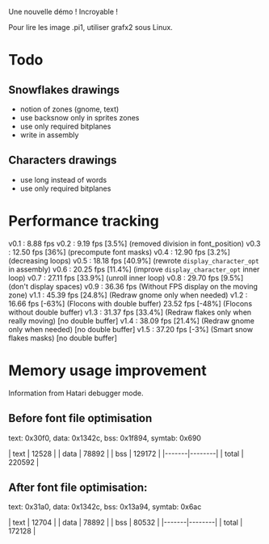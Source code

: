 Une nouvelle démo ! Incroyable !

Pour lire les image .pi1, utiliser grafx2 sous Linux.

# Todo

## Snowflakes drawings

- notion of zones (gnome, text)
- use backsnow only in sprites zones
- use only required bitplanes
- write in assembly

## Characters drawings

- use long instead of words
- use only required bitplanes

# Performance tracking

v0.1 :  8.88 fps
v0.2 :  9.19 fps [3.5%]  (removed division in font_position)
v0.3 : 12.50 fps [36%]   (precompute font masks)
v0.4 : 12.90 fps [3.2%]  (decreasing loops)
v0.5 : 18.18 fps [40.9%] (rewrote `display_character_opt` in assembly)
v0.6 : 20.25 fps [11.4%] (improve `display_character_opt` inner loop)
v0.7 : 27.11 fps [33.9%] (unroll inner loop)
v0.8 : 29.70 fps [9.5%]  (don't display spaces)
v0.9 : 36.36 fps         (Without FPS display on the moving zone)
v1.1 : 45.39 fps [24.8%] (Redraw gnome only when needed)
v1.2 : 16.66 fps [-63%]  (Flocons with double buffer)
       23.52 fps [-48%]  (Flocons without double buffer)
v1.3 : 31.37 fps [33.4%] (Redraw flakes only when really moving) [no double buffer]
v1.4 : 38.09 fps [21.4%] (Redraw gnome only when needed) [no double buffer]
v1.5 : 37.20 fps [-3%]   (Smart snow flakes masks) [no double buffer]

# Memory usage improvement

Information from Hatari debugger mode.

## Before font file optimisation
text: 0x30f0, data: 0x1342c, bss: 0x1f894, symtab: 0x690

| text  | 12528  |
| data  | 78892  |
| bss   | 129172 |
|-------|--------|
| total | 220592 |

## After font file  optimisation:
text: 0x31a0, data: 0x1342c, bss: 0x13a94, symtab: 0x6ac

| text  | 12704  |
| data  | 78892  |
| bss   | 80532  |
|-------|--------|
| total | 172128 |


